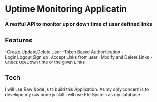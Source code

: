 # Uptime Monitoring Applicatin
###  A restful API to monitor up or down time of user defined links

## Features

-Create,Update,Delete User
-Token Based Authentication
-Login,Logout,Sign up
-Accept Links from user
-Modify and Delete Links
-Check Up/Down time of the given Links

## Tech
I will use Raw Node js to build this Application. As my only concern is to develope my raw node.js skill i will use File System as my database.

